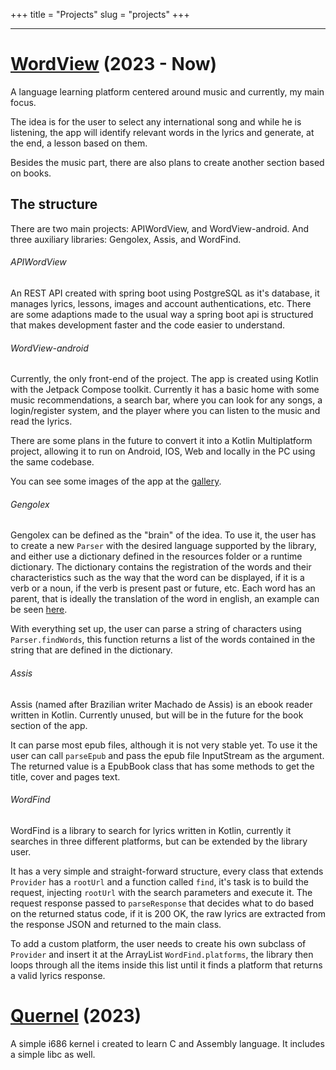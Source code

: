 +++
title = "Projects"
slug = "projects"
+++

---

# [WordView](https://github.com/word-view) (2023 - Now)
A language learning platform centered around music and currently, my main focus.

The idea is for the user to select any international song and while
he is listening, the app will identify relevant words in the lyrics
and generate, at the end, a lesson based on them.

Besides the music part, there are also plans to create another
section based on books.

## The structure
There are two main projects: APIWordView, and WordView-android. And three auxiliary libraries: Gengolex, Assis, and WordFind.


###### APIWordView
An REST API created with spring boot using PostgreSQL as it's database, it manages lyrics, lessons, images and account authentications, etc. There are some adaptions made to the usual way a spring boot 
api is structured that makes development faster and the code easier to understand.

###### WordView-android
Currently, the only front-end of the project. The app is created using Kotlin with the Jetpack Compose toolkit. Currently it has a basic home with some music recommendations, a search bar, where you can look for any songs, a login/register system, and the player where you can listen to the music and read the lyrics.

There are some plans in the future to convert it into a Kotlin Multiplatform project, allowing it to run on Android, IOS, Web and locally in the PC using the same codebase.

You can see some images of the app at the [gallery](gallery/#wordview-android).

###### Gengolex
Gengolex can be defined as the "brain" of the idea. To use it, the user has to create a new `Parser` with the desired language
supported by the library, and either use a dictionary defined in the resources folder or a runtime dictionary. The dictionary contains the registration of the words and their characteristics such as the way that the word can be displayed, if it is a verb or a noun, if the verb is present past or future, etc. Each word has an parent, that is ideally the translation of the word in english, an example can be seen [here](https://github.com/word-view/gengolex/blob/master/src/test/resources/dictionaries/kanji/kanji.json).

With everything set up, the user can parse a string of characters using `Parser.findWords`, this function returns a list of the words contained in the string that are defined in the dictionary.

###### Assis
Assis (named after Brazilian writer Machado de Assis) is an ebook reader written in Kotlin. Currently unused, but will be in the future for the book section of the app. 

It can parse most epub files, although it is not very stable yet. To use it the user can call `parseEpub` and pass the epub file InputStream as the argument. The returned value is a EpubBook class that has some methods to get the title, cover and pages text.

###### WordFind
WordFind is a library to search for lyrics written in Kotlin, currently it searches in three different platforms, but can be extended by the library user. 

It has a very simple and straight-forward structure, every class that extends `Provider` has a `rootUrl` and a function called `find`, it's task is to build the request, injecting `rootUrl` with the search parameters and execute it. The request response passed to `parseResponse` that decides what to do based on the returned status code, if it is 200 OK, the raw lyrics are extracted from the response JSON and returned to the main class.

To add a custom platform, the user needs to create his own subclass of `Provider` and insert it at the ArrayList `WordFind.platforms`, the library then loops through all the items inside this list until it finds a platform that returns a valid lyrics response.


# [Quernel](https://github.com/64ArthurAraujo/Quernel) (2023)
A simple i686 kernel i created to learn C and Assembly language. It includes a simple libc as well.